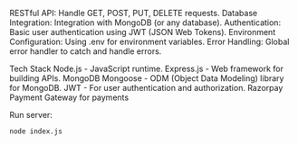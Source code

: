 RESTful API: Handle GET, POST, PUT, DELETE requests.
Database Integration: Integration with MongoDB (or any database).
Authentication: Basic user authentication using JWT (JSON Web Tokens).
Environment Configuration: Using .env for environment variables.
Error Handling: Global error handler to catch and handle errors.

Tech Stack
Node.js - JavaScript runtime.
Express.js - Web framework for building APIs.
MongoDB
Mongoose - ODM (Object Data Modeling) library for MongoDB.
JWT - For user authentication and authorization.
Razorpay Payment Gateway for payments

Run server:

```bash
node index.js

```
